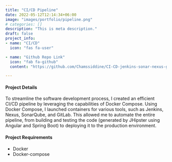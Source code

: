 ```yaml
---
title: "CI/CD Pipeline"
date: 2022-05-12T12:14:34+06:00
image: "images/portfolio/pipeline.png"
# categories: []
description: "This is meta description."
draft: false
project_info:
- name: "CI/CD"
  icon: "fas fa-user"

- name: "Github Repo Link"
  icon: "fab fa-github"
  content: "https://github.com/Chamssiddine/CI-CD-jenkins-sonar-nexus-gitlab"

---
```


#### Project Details

To streamline the software development process, I created an efficient CI/CD pipeline by leveraging the capabilities of Docker Compose. Using Docker Compose, I launched containers for various tools, such as Jenkins, Nexus, SonarQube, and GitLab. This allowed me to automate the entire pipeline, from building and testing the code (generated by JHipster using Angular and Spring Boot) to deploying it to the production environment.


#### Project Requirements

* Docker
* Docker-compose